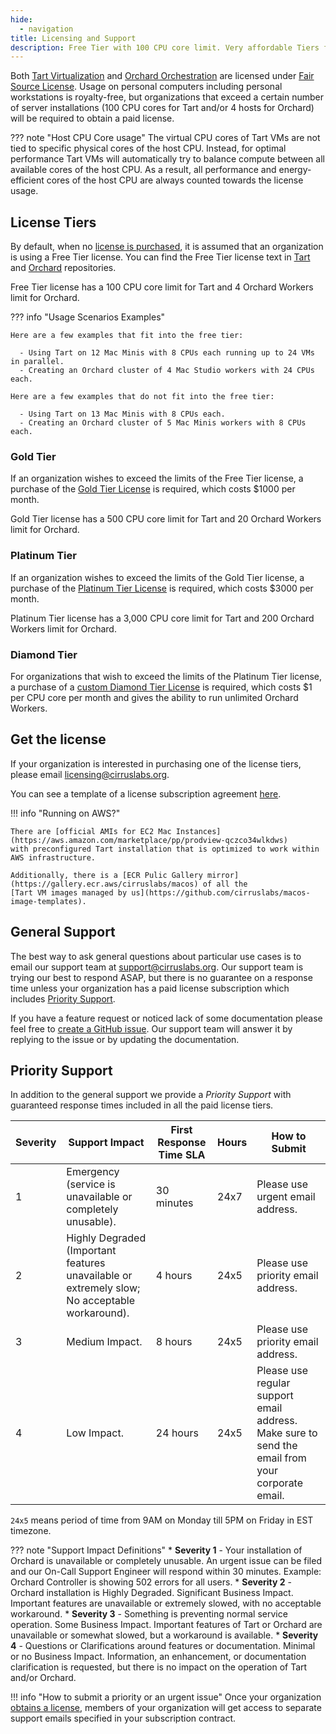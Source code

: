 ```yaml
---
hide:
  - navigation
title: Licensing and Support
description: Free Tier with 100 CPU core limit. Very affordable Tiers for larger enterprises.
---
```


Both [Tart Virtualization](https://github.com/cirruslabs/tart) and [Orchard Orchestration](https://github.com/cirruslabs/orchard)
are licensed under [Fair Source License](https://fair.io/). Usage on personal computers including personal workstations is royalty-free,
but organizations that exceed a certain number of server installations (100 CPU cores for Tart and/or 4 hosts for Orchard)
will be required to obtain a paid license.

??? note "Host CPU Core usage"
    The virtual CPU cores of Tart VMs are not tied to specific physical cores of the host CPU. Instead, for optimal performance
    Tart VMs will automatically try to balance compute between all available cores of the host CPU. As a result,
    all performance and energy-efficient cores of the host CPU are always counted towards the license usage.

## License Tiers

By default, when no [license is purchased](#get-the-license), it is assumed that an organization is using a Free Tier license.
You can find the Free Tier license text in [Tart](https://github.com/cirruslabs/tart/blob/main/LICENSE) and [Orchard](https://github.com/cirruslabs/orchard/blob/main/LICENSE) repositories.

Free Tier license has a 100 CPU core limit for Tart and 4 Orchard Workers limit for Orchard.

??? info "Usage Scenarios Examples"

    Here are a few examples that fit into the free tier:

      - Using Tart on 12 Mac Minis with 8 CPUs each running up to 24 VMs in parallel.
      - Creating an Orchard cluster of 4 Mac Studio workers with 24 CPUs each.

    Here are a few examples that do not fit into the free tier:

      - Using Tart on 13 Mac Minis with 8 CPUs each.
      - Creating an Orchard cluster of 5 Mac Minis workers with 8 CPUs each.

### Gold Tier

If an organization wishes to exceed the limits of the Free Tier license, a purchase of the [Gold Tier License](#get-the-license) is required, which costs \$1000 per month.

Gold Tier license has a 500 CPU core limit for Tart and 20 Orchard Workers limit for Orchard.

### Platinum Tier

If an organization wishes to exceed the limits of the Gold Tier license, a purchase of the [Platinum Tier License](#get-the-license) is required, which costs \$3000 per month.

Platinum Tier license has a 3,000 CPU core limit for Tart and 200 Orchard Workers limit for Orchard.

### Diamond Tier

For organizations that wish to exceed the limits of the Platinum Tier license, a purchase of a [custom Diamond Tier License](#get-the-license) is required, which costs \$1 per CPU core per month and gives the ability to run unlimited Orchard Workers.

## Get the license

If your organization is interested in purchasing one of the license tiers, please email [licensing@cirruslabs.org](mailto:licensing@cirruslabs.org).

You can see a template of a license subscription agreement [here](assets/TartLicenseSubscription.pdf).

!!! info "Running on AWS?"

    There are [official AMIs for EC2 Mac Instances](https://aws.amazon.com/marketplace/pp/prodview-qczco34wlkdws)
    with preconfigured Tart installation that is optimized to work within AWS infrastructure.

    Additionally, there is a [ECR Pulic Gallery mirror](https://gallery.ecr.aws/cirruslabs/macos) of all the
    [Tart VM images managed by us](https://github.com/cirruslabs/macos-image-templates).

## General Support

The best way to ask general questions about particular use cases is to email our support team at [support@cirruslabs.org](mailto:support@cirruslabs.org).
Our support team is trying our best to respond ASAP, but there is no guarantee on a response time unless your organization
has a paid license subscription which includes [Priority Support](#priority-support).

If you have a feature request or noticed lack of some documentation please feel free to [create a GitHub issue](https://github.com/cirruslabs/tart/issues/new).
Our support team will answer it by replying to the issue or by updating the documentation.

## Priority Support

In addition to the general support we provide a *Priority Support* with guaranteed response times included in all the paid license tiers.

| Severity | Support Impact                                                                                | First Response Time SLA | Hours | How to Submit                                                                                    |
|----------|-----------------------------------------------------------------------------------------------|-------------------------|-------|--------------------------------------------------------------------------------------------------|
| 1        | Emergency (service is unavailable or completely unusable).                                    | 30 minutes              | 24x7  | Please use urgent email address.                                                                 |
| 2        | Highly Degraded (Important features unavailable or extremely slow; No acceptable workaround). | 4 hours                 | 24x5  | Please use priority email address.                                                               |
| 3        | Medium Impact.                                                                                | 8 hours                 | 24x5  | Please use priority email address.                                                               |
| 4        | Low Impact.                                                                                   | 24 hours                | 24x5  | Please use regular support email address. Make sure to send the email from your corporate email. |

`24x5` means period of time from 9AM on Monday till 5PM on Friday in EST timezone.

<!-- markdownlint-disable MD037 -->
??? note "Support Impact Definitions"
    * **Severity 1** - Your installation of Orchard is unavailable or completely unusable. An urgent issue can be filed and
      our On-Call Support Engineer will respond within 30 minutes. Example: Orchard Controller is showing 502 errors for all users.
    * **Severity 2** - Orchard installation is Highly Degraded. Significant Business Impact. Important features are unavailable
      or extremely slowed, with no acceptable workaround.
    * **Severity 3** - Something is preventing normal service operation. Some Business Impact. Important features of Tart or Orchard
      are unavailable or somewhat slowed, but a workaround is available.
    * **Severity 4** - Questions or Clarifications around features or documentation. Minimal or no Business Impact.
      Information, an enhancement, or documentation clarification is requested, but there is no impact on the operation of Tart and/or Orchard.

!!! info "How to submit a priority or an urgent issue"
    Once your organization [obtains a license](#license-tiers), members of your organization
    will get access to separate support emails specified in your subscription contract.

